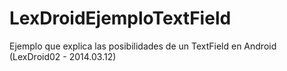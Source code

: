 LexDroidEjemploTextField
========================
Ejemplo que explica las posibilidades de un TextField en Android (LexDroid02 - 2014.03.12)
